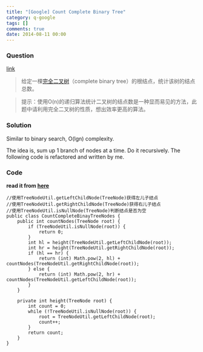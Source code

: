 ```yaml
---
title: "[Google] Count Complete Binary Tree"
category: q-google
tags: []
comments: true
date: 2014-08-11 00:00
---
```



### Question 

[link](http://www.itint5.com/oj/#4)

> 给定一棵[完全二叉树](http://baike.baidu.com/view/427107.htm)（complete binary tree）的根结点，统计该树的结点总数。

> 提示：使用O(n)的递归算法统计二叉树的结点数是一种显而易见的方法，此题中请利用完全二叉树的性质，想出效率更高的算法。

### Solution

Similar to binary search, O(lgn) complexity. 

The idea is, sum up 1 branch of nodes at a time. Do it recursively. The following code is refactored and written by me. 

### Code

__read it from [here](http://www.itint5.com/discuss/125/%E5%A4%A7%E7%89%9B%E8%AF%B7%E6%8C%87%E7%82%B9%EF%BC%8C%E6%95%B0%E6%8D%AE37%E8%BF%90%E8%A1%8C%E8%B6%85%E6%97%B6%EF%BC%88%E9%99%84%E4%BB%A3%E7%A0%81%EF%BC%89)__

	//使用TreeNodeUtil.getLeftChildNode(TreeNode)获得左儿子结点
	//使用TreeNodeUtil.getRightChildNode(TreeNode)获得右儿子结点
	//使用TreeNodeUtil.isNullNode(TreeNode)判断结点是否为空
	public class CountCompleteBinayTreeNodes {
	    public int countNodes(TreeNode root) {
			if (TreeNodeUtil.isNullNode(root)) {
				return 0;
			}
			int hl = height(TreeNodeUtil.getLeftChildNode(root));
			int hr = height(TreeNodeUtil.getRightChildNode(root));
			if (hl == hr) {
				return (int) Math.pow(2, hl) + countNodes(TreeNodeUtil.getRightChildNode(root));
			} else {
				return (int) Math.pow(2, hr) + countNodes(TreeNodeUtil.getLeftChildNode(root));
			}
	    }
		
		private int height(TreeNode root) {
			int count = 0;
			while (!TreeNodeUtil.isNullNode(root)) {
				root = TreeNodeUtil.getLeftChildNode(root);
				count++;
			}
			return count;
		}
	}

